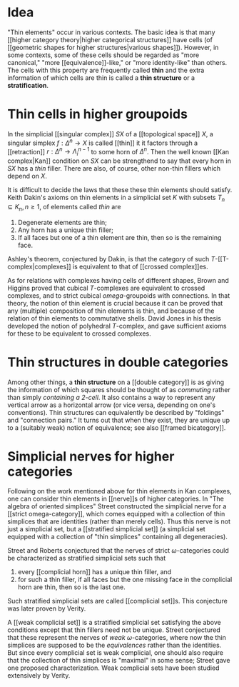 # Idea #

"Thin elements" occur in various contexts.  The basic idea is that  many [[higher category theory|higher categorical structures]] have cells (of [[geometric shapes for higher structures|various shapes]]).  However, in some contexts, some of these cells should be regarded as "more canonical," "more [[equivalence]]-like," or "more identity-like" than others.  The cells with this property are frequently called **thin** and the extra information of which cells are thin is called a **thin structure** or a **stratification**.


# Thin cells in higher groupoids #

In the simplicial [[singular complex]] $S X$ of a [[topological space]] $X$, a singular simplex $f: \Delta^n \to X$ is called [[thin]] it it factors through a [[retraction]] $r: \Delta^n \to \Lambda^{n-1}_i$ to some horn of $\Delta^n$.  Then the well known [[Kan complex|Kan]] condition on $S X$ can be strengthend to say that every horn in $S X$ has a _thin_ filler.  There are also, of course, other non-thin fillers which depend on $X$.

It is difficult to decide the laws that these these thin elements should satisfy.  Keith Dakin's axioms on thin elements in a simplicial  set $K$ with subsets $T_n \subseteq K_n, n \geq 1$, of elements called _thin_ are 
1. Degenerate elements are thin;
1. Any horn has a unique thin filler;
1. If all faces but one of a thin element are thin, then so is the remaining face. 

Ashley's theorem, conjectured by Dakin, is that the category of such  $T$-[[T-complex|complexes]] is equivalent to that of [[crossed complex]]es.

As for relations with complexes having cells of different shapes, Brown and Higgins proved that cubical $T$-complexes are equivalent to crossed complexes, and to strict cubical $omega$-groupoids with connections.  In that theory, the notion of thin element is crucial because it can be proved that any (multiple) composition of thin elements is thin, and because of the relation of thin elements to commutative shells.  David Jones in his thesis developed the notion of polyhedral $T$-complex, and gave sufficient axioms for these to be equivalent to crossed complexes.


# Thin structures in double categories #

Among other things, a **thin structure** on a [[double category]] is as giving the information of which squares should be thought of as _commuting_ rather than simply _containing a 2-cell_.  It also contains a way to represent any vertical arrow as a horizontal arrow (or vice versa, depending on one's conventions).  Thin structures can equivalently be described by "foldings" and "connection pairs."  It turns out that when they exist, they are unique up to a (suitably weak) notion of equivalence; see also [[framed bicategory]].


# Simplicial nerves for higher categories #

Following on the work mentioned above for thin elements in Kan complexes, one can consider thin elements in [[nerve]]s of higher categories.  In "The algebra of oriented simplices" Street constructed the simplicial nerve for a [[strict omega-category]], which comes equipped with a collection of thin simplices that are identities (rather than merely cells).  Thus this nerve is not just a simplicial set, but a [[stratified simplicial set]] (a simplicial set equipped with a collection of "thin simplices" containing all degeneracies).

Street and Roberts conjectured that the nerves of strict $\omega$-categories could be characterized as stratified simplicial sets such that
1. every [[complicial horn]] has a unique thin filler, and 
1. for such a thin filler, if all faces but the one missing face in the complicial horn are thin, then so is the last one.

Such stratified simplicial sets are called [[complicial set]]s.  This conjecture was later proven by Verity.

A [[weak complicial set]] is a stratified simplicial set satisfying the above conditions except that thin fillers need not be unique. Street conjectured that these represent the nerves of _weak_ $\omega$-categories, where now the thin simplices are supposed to be the _equivalences_ rather than the identities.  But since every complicial set is weak complicial, one should also require that the collection of thin simplices is "maximal" in some sense; Street gave one proposed characterization.  Weak complicial sets have been studied extensively by Verity.

